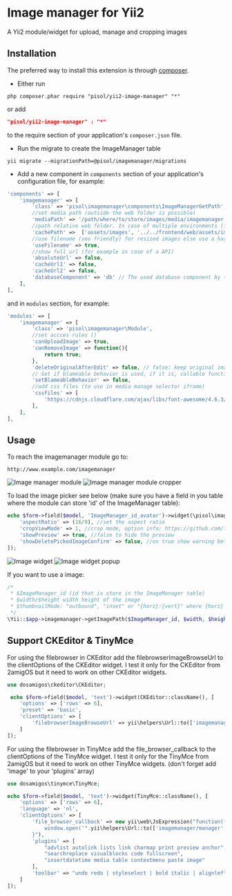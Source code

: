 Image manager for Yii2
========================

A Yii2 module/widget for upload, manage and cropping images

Installation
------------
The preferred way to install this extension is through [composer](http://getcomposer.org/download/).

* Either run

```
php composer.phar require "pisol/yii2-image-manager" "*" 
```
or add

```json
"pisol/yii2-image-manager" : "*"
```

to the require section of your application's `composer.json` file.

* Run the migrate to create the ImageManager table
```
yii migrate --migrationPath=@pisol/imagemanager/migrations
```

* Add a new component in `components` section of your application's configuration file, for example:

```php
'components' => [
    'imagemanager' => [
		'class' => 'pisol\imagemanager\components\ImageManagerGetPath',
		//set media path (outside the web folder is possible)
		'mediaPath' => '/path/where/to/store/images/media/imagemanager',
        //path relative web folder. In case of multiple environments (frontend, backend) add more paths 
        'cachePath' =>  ['assets/images', '../../frontend/web/assets/images'],
		//use filename (seo friendly) for resized images else use a hash
		'useFilename' => true,
		//show full url (for example in case of a API)
		'absoluteUrl' => false,
		'cacheUrl1' => false,
		'cacheUrl2' => false,
		'databaseComponent' => 'db' // The used database component by the image manager, this defaults to the Yii::$app->db component
	],
],
```

and in `modules` section, for example:

```php
'modules' => [
	'imagemanager' => [
		'class' => 'pisol\imagemanager\Module',
		//set accces rules ()
		'canUploadImage' => true,
		'canRemoveImage' => function(){
			return true;
		},
		'deleteOriginalAfterEdit' => false, // false: keep original image after edit. true: delete original image after edit
		// Set if blameable behavior is used, if it is, callable function can also be used
		'setBlameableBehavior' => false,
		//add css files (to use in media manage selector iframe)
		'cssFiles' => [
			'https://cdnjs.cloudflare.com/ajax/libs/font-awesome/4.6.3/css/font-awesome.min.css',
		],
	],
],
```

Usage
-----
To reach the imagemanager module go to:
```
http://www.example.com/imagemanager
```
![Image manager module](/docs/images/img_doc-image-manager.jpg)
![Image manager module cropper](/docs/images/img_doc-image-manager-crop.jpg)

To load the image picker see below (make sure you have a field in you table where the module can store 'id' of the ImageManager table):

```php
echo $form->field($model, 'ImageManager_id_avatar')->widget(\pisol\imagemanager\components\ImageManagerInputWidget::className(), [
	'aspectRatio' => (16/9), //set the aspect ratio
    'cropViewMode' => 1, //crop mode, option info: https://github.com/fengyuanchen/cropper/#viewmode
	'showPreview' => true, //false to hide the preview
	'showDeletePickedImageConfirm' => false, //on true show warning before detach image
]);
```
![Image widget](/docs/images/img_doc-image-widget.jpg)
![Image widget popup](/docs/images/img_doc-image-widget-popup.jpg)

If you want to use a image:

```php
/*
 * $ImageManager_id (id that is store in the ImageManager table)
 * $width/$height width height of the image
 * $thumbnailMode: "outbound", "inset" or "{horz}:{vert}" where {horz} is one from "left", "center", "right" and {vert} is one from "top", "center", "bottom"
 */
\Yii::$app->imagemanager->getImagePath($ImageManager_id, $width, $height,$thumbnailMode)
```

Support CKEditor & TinyMce
-----
For using the filebrowser in CKEditor add the filebrowserImageBrowseUrl to the clientOptions of the CKEditor widget. I test it only for the CKEditor from 2amigOS but it need to work on other CKEditor widgets.

```php
use dosamigos\ckeditor\CKEditor;

 echo $form->field($model, 'text')->widget(CKEditor::className(), [
	'options' => ['rows' => 6],
	'preset' => 'basic',
	'clientOptions' => [
		'filebrowserImageBrowseUrl' => yii\helpers\Url::to(['imagemanager/manager', 'view-mode'=>'iframe', 'select-type'=>'ckeditor']),
	]
]);
```

For using the filebrowser in TinyMce add the file_browser_callback to the clientOptions of the TinyMce widget. I test it only for the TinyMce from 2amigOS but it need to work on other TinyMce widgets. (don't forget add 'image' to your 'plugins' array)

```php
use dosamigos\tinymce\TinyMce;

echo $form->field($model, 'text')->widget(TinyMce::className(), [
	'options' => ['rows' => 6],
	'language' => 'nl',
	'clientOptions' => [
		'file_browser_callback' => new yii\web\JsExpression("function(field_name, url, type, win) {
			window.open('".yii\helpers\Url::to(['imagemanager/manager', 'view-mode'=>'iframe', 'select-type'=>'tinymce'])."&tag_name='+field_name,'','width=800,height=540 ,toolbar=no,status=no,menubar=no,scrollbars=no,resizable=no');
		}"),
		'plugins' => [
			"advlist autolink lists link charmap print preview anchor",
			"searchreplace visualblocks code fullscreen",
			"insertdatetime media table contextmenu paste image"
		],
		'toolbar' => "undo redo | styleselect | bold italic | alignleft aligncenter alignright alignjustify | bullist numlist outdent indent | link image"
	]
]);
```	

